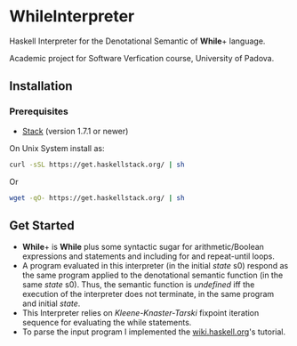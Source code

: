 # WhileInterpreter

Haskell Interpreter for the Denotational Semantic of **While**+ language.

Academic project for Software Verfication course, University of Padova.

## Installation

### Prerequisites
- [Stack](https://docs.haskellstack.org/en/stable/README/) (version 1.7.1 or newer)

On Unix System install as:
```bash
curl -sSL https://get.haskellstack.org/ | sh
```
Or
```bash
wget -qO- https://get.haskellstack.org/ | sh
```

## Get Started

- **While**+ is **While** plus some syntactic sugar for arithmetic/Boolean expressions and statements and including for and repeat-until loops.
- A program evaluated in this interpreter (in the initial *state* s0) respond as the same program applied to the denotational semantic function (in the same *state* s0). Thus, the semantic function is *undefined* iff the execution of the interpreter does not terminate, in the same program and initial *state*.
- This Interpreter relies on *Kleene-Knaster-Tarski* fixpoint iteration sequence for evaluating the while statements.
- To parse the input program I implemented the [wiki.haskell.org](https://wiki.haskell.org/Parsing_a_simple_imperative_language)'s tutorial.